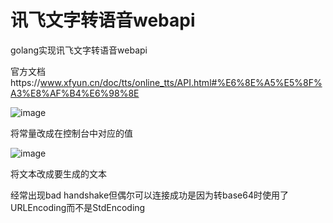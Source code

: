 # 讯飞文字转语音webapi
golang实现讯飞文字转语音webapi

官方文档https://www.xfyun.cn/doc/tts/online_tts/API.html#%E6%8E%A5%E5%8F%A3%E8%AF%B4%E6%98%8E

![image](https://github.com/cccqcccq/xf_TextToAudio/assets/117553354/515d11f0-f377-4595-83f9-15b6fe4f2a31)


将常量改成在控制台中对应的值

![image](https://github.com/cccqcccq/xf_TextToAudio/assets/117553354/837ea422-3bb1-4321-b572-ca14e82e50de)


将文本改成要生成的文本

经常出现bad handshake但偶尔可以连接成功是因为转base64时使用了URLEncoding而不是StdEncoding
